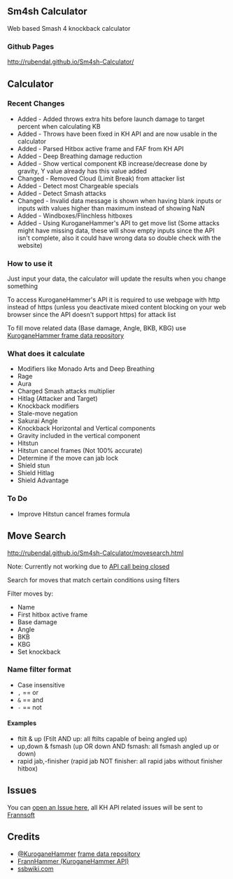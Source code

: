 ## Sm4sh Calculator
Web based Smash 4 knockback calculator

### Github Pages
http://rubendal.github.io/Sm4sh-Calculator/

## Calculator

### Recent Changes
* Added - Added throws extra hits before launch damage to target percent when calculating KB
* Added - Throws have been fixed in KH API and are now usable in the calculator
* Added - Parsed Hitbox active frame and FAF from KH API
* Added - Deep Breathing damage reduction
* Added - Show vertical component KB increase/decrease done by gravity, Y value already has this value added
* Changed - Removed Cloud (Limit Break) from attacker list
* Added - Detect most Chargeable specials
* Added - Detect Smash attacks
* Changed - Invalid data message is shown when having blank inputs or inputs with values higher than maximum instead of showing NaN
* Added - Windboxes/Flinchless hitboxes
* Added - Using KuroganeHammer's API to get move list (Some attacks might have missing data, these will show empty inputs since the API isn't complete, also it could have wrong data so double check with the website)

### How to use it
Just input your data, the calculator will update the results when you change something

To access KuroganeHammer's API it is required to use webpage with http instead of https (unless you deactivate mixed content blocking on your web browser since the API doesn't support https) for attack list

To fill move related data (Base damage, Angle, BKB, KBG) use [KuroganeHammer frame data repository](http://kuroganehammer.com/Smash4)

### What does it calculate
* Modifiers like Monado Arts and Deep Breathing
* Rage
* Aura
* Charged Smash attacks multiplier
* Hitlag (Attacker and Target)
* Knockback modifiers
* Stale-move negation
* Sakurai Angle
* Knockback Horizontal and Vertical components
* Gravity included in the vertical component
* Hitstun
* Hitstun cancel frames (Not 100% accurate)
* Determine if the move can jab lock
* Shield stun
* Shield Hitlag
* Shield Advantage

### To Do
* Improve Hitstun cancel frames formula

## Move Search
http://rubendal.github.io/Sm4sh-Calculator/movesearch.html

Note: Currently not working due to [API call being closed](https://github.com/Frannsoft/FrannHammer/issues/84)

Search for moves that match certain conditions using filters

Filter moves by:
* Name
* First hitbox active frame
* Base damage
* Angle
* BKB
* KBG
* Set knockback

### Name filter format
* Case insensitive
* `,` == or
* `&` == and
* `-` == not

#### Examples
* ftilt & up (Ftilt AND up: all ftilts capable of being angled up)
* up,down & fsmash (up OR down AND fsmash: all fsmash angled up or down)
* rapid jab,-finisher (rapid jab NOT finisher: all rapid jabs without finisher hitbox)


## Issues
You can [open an Issue here](https://github.com/rubendal/Sm4sh-Calculator-Web/issues), all KH API related issues will be sent to [Frannsoft](https://github.com/Frannsoft/FrannHammer)

## Credits
* [@KuroganeHammer](https://twitter.com/KuroganeHammer) [frame data repository](http://kuroganehammer.com/Smash4)
* [FrannHammer (KuroganeHammer API)](https://github.com/Frannsoft/FrannHammer)
* [ssbwiki.com](http://www.ssbwiki.com)

